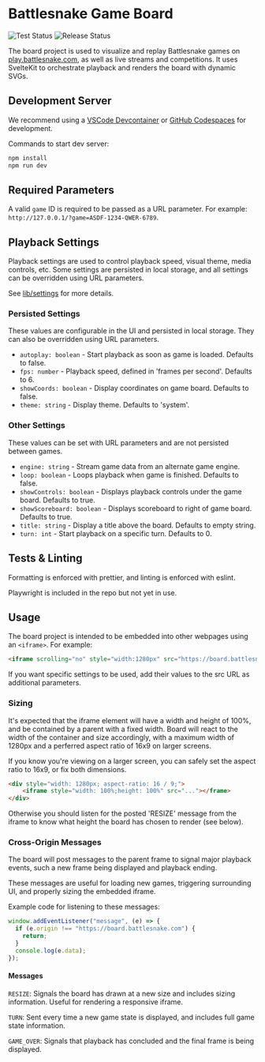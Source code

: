 # Battlesnake Game Board

![Test Status](https://github.com/BattlesnakeOfficial/board/actions/workflows/test.yaml/badge.svg) ![Release Status](https://github.com/BattlesnakeOfficial/board/actions/workflows/release.yaml/badge.svg)

The board project is used to visualize and replay Battlesnake games on [play.battlesnake.com](https://play.battlesnake.com/), as well as live streams and competitions. It uses SvelteKit to orchestrate playback and renders the board with dynamic SVGs.

## Development Server

We recommend using a [VSCode Devcontainer](https://code.visualstudio.com/docs/devcontainers/containers) or [GitHub Codespaces](https://github.com/features/codespaces) for development.

Commands to start dev server:

```sh
npm install
npm run dev
```

## Required Parameters

A valid `game` ID is required to be passed as a URL parameter. For example:
`http://127.0.0.1/?game=ASDF-1234-QWER-6789`.

## Playback Settings

Playback settings are used to control playback speed, visual theme, media controls, etc. Some settings are persisted in local storage, and all settings can be overridden using URL parameters.

See [lib/settings](src/lib/settings) for more details.

### Persisted Settings

These values are configurable in the UI and persisted in local storage. They can also be overridden using URL parameters.

- `autoplay: boolean` - Start playback as soon as game is loaded. Defaults to false.
- `fps: number` - Playback speed, defined in 'frames per second'. Defaults to 6.
- `showCoords: boolean` - Display coordinates on game board. Defaults to false.
- `theme: string` - Display theme. Defaults to 'system'.

### Other Settings

These values can be set with URL parameters and are not persisted between games.

- `engine: string` - Stream game data from an alternate game engine.
- `loop: boolean` - Loops playback when game is finished. Defaults to false.
- `showControls: boolean` - Displays playback controls under the game board. Defaults to true.
- `showScoreboard: boolean` - Displays scoreboard to right of game board. Defaults to true.
- `title: string` - Display a title above the board. Defaults to empty string.
- `turn: int` - Start playback on a specific turn. Defaults to 0.

## Tests & Linting

Formatting is enforced with prettier, and linting is enforced with eslint.

Playwright is included in the repo but not yet in use.

## Usage

The board project is intended to be embedded into other webpages using an `<iframe>`. For example:

```html
<iframe scrolling="no" style="width:1280px" src="https://board.battlesnake.com/?game=1234"></iframe>
```

If you want specific settings to be used, add their values to the src URL as additional parameters.

### Sizing

It's expected that the iframe element will have a width and height of 100%, and be contained by a parent with a fixed width. Board will react to the width of the container and size accordingly, with a maximum width of 1280px and a perferred aspect ratio of 16x9 on larger screens.

If you know you're viewing on a larger screen, you can safely set the aspect ratio to 16x9, or fix both dimensions.

```html
<div style="width: 1280px; aspect-ratio: 16 / 9;">
    <iframe style="width: 100%;height: 100%" src="..."></frame>
</div>
```

Otherwise you should listen for the posted 'RESIZE' message from the iframe to know what height the board has chosen to render (see below).

### Cross-Origin Messages

The board will post messages to the parent frame to signal major playback events, such a new frame being displayed and playback ending.

These messages are useful for loading new games, triggering surrounding UI, and properly sizing the embedded iframe.

Example code for listening to these messages:

```javascript
window.addEventListener("message", (e) => {
  if (e.origin !== "https://board.battlesnake.com") {
    return;
  }
  console.log(e.data);
});
```

#### Messages

`RESIZE`: Signals the board has drawn at a new size and includes sizing information. Useful for rendering a responsive iframe.

`TURN`: Sent every time a new game state is displayed, and includes full game state information.

`GAME_OVER`: Signals that playback has concluded and the final frame is being displayed.
